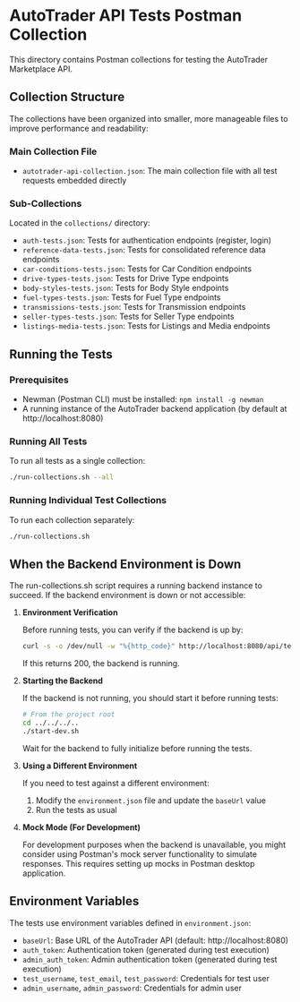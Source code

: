 # AutoTrader API Tests Postman Collection

This directory contains Postman collections for testing the AutoTrader Marketplace API.

## Collection Structure

The collections have been organized into smaller, more manageable files to improve performance and readability:

### Main Collection File
- `autotrader-api-collection.json`: The main collection file with all test requests embedded directly

### Sub-Collections
Located in the `collections/` directory:

- `auth-tests.json`: Tests for authentication endpoints (register, login)
- `reference-data-tests.json`: Tests for consolidated reference data endpoints
- `car-conditions-tests.json`: Tests for Car Condition endpoints
- `drive-types-tests.json`: Tests for Drive Type endpoints
- `body-styles-tests.json`: Tests for Body Style endpoints
- `fuel-types-tests.json`: Tests for Fuel Type endpoints
- `transmissions-tests.json`: Tests for Transmission endpoints
- `seller-types-tests.json`: Tests for Seller Type endpoints
- `listings-media-tests.json`: Tests for Listings and Media endpoints

## Running the Tests

### Prerequisites

- Newman (Postman CLI) must be installed: `npm install -g newman`
- A running instance of the AutoTrader backend application (by default at http://localhost:8080)

### Running All Tests

To run all tests as a single collection:

```bash
./run-collections.sh --all
```

### Running Individual Test Collections

To run each collection separately:

```bash
./run-collections.sh
```

## When the Backend Environment is Down

The run-collections.sh script requires a running backend instance to succeed. If the backend environment is down or not accessible:

1. **Environment Verification**

   Before running tests, you can verify if the backend is up by:

   ```bash
   curl -s -o /dev/null -w "%{http_code}" http://localhost:8080/api/test/public
   ```
   
   If this returns 200, the backend is running.

2. **Starting the Backend**

   If the backend is not running, you should start it before running tests:

   ```bash
   # From the project root
   cd ../../../..
   ./start-dev.sh
   ```
   
   Wait for the backend to fully initialize before running the tests.

3. **Using a Different Environment**

   If you need to test against a different environment:
   
   1. Modify the `environment.json` file and update the `baseUrl` value
   2. Run the tests as usual

4. **Mock Mode (For Development)**

   For development purposes when the backend is unavailable, you might consider using Postman's mock server functionality to simulate responses. This requires setting up mocks in Postman desktop application.

## Environment Variables

The tests use environment variables defined in `environment.json`:

- `baseUrl`: Base URL of the AutoTrader API (default: http://localhost:8080)
- `auth_token`: Authentication token (generated during test execution)
- `admin_auth_token`: Admin authentication token (generated during test execution)
- `test_username`, `test_email`, `test_password`: Credentials for test user
- `admin_username`, `admin_password`: Credentials for admin user
